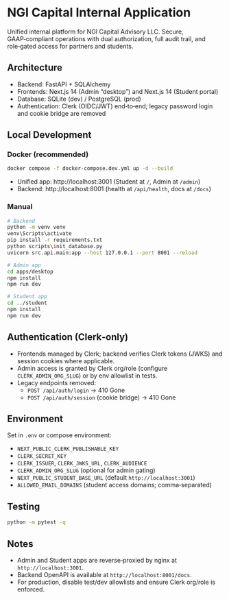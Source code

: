 # NGI Capital Internal Application

Unified internal platform for NGI Capital Advisory LLC. Secure, GAAP‑compliant operations with dual authorization, full audit trail, and role‑gated access for partners and students.

## Architecture
- Backend: FastAPI + SQLAlchemy
- Frontends: Next.js 14 (Admin “desktop”) and Next.js 14 (Student portal)
- Database: SQLite (dev) / PostgreSQL (prod)
- Authentication: Clerk (OIDC/JWT) end‑to‑end; legacy password login and cookie bridge are removed

## Local Development
### Docker (recommended)
```bash
docker compose -f docker-compose.dev.yml up -d --build
```
- Unified app: http://localhost:3001 (Student at `/`, Admin at `/admin`)
- Backend: http://localhost:8001 (health at `/api/health`, docs at `/docs`)

### Manual
```bash
# Backend
python -m venv venv
venv\Scripts\activate
pip install -r requirements.txt
python scripts\init_database.py
uvicorn src.api.main:app --host 127.0.0.1 --port 8001 --reload

# Admin app
cd apps/desktop
npm install
npm run dev

# Student app
cd ../student
npm install
npm run dev
```

## Authentication (Clerk‑only)
- Frontends managed by Clerk; backend verifies Clerk tokens (JWKS) and session cookies where applicable.
- Admin access is granted by Clerk org/role (configure `CLERK_ADMIN_ORG_SLUG`) or by env allowlist in tests.
- Legacy endpoints removed:
  - `POST /api/auth/login` → 410 Gone
  - `POST /api/auth/session` (cookie bridge) → 410 Gone

## Environment
Set in `.env` or compose environment:
- `NEXT_PUBLIC_CLERK_PUBLISHABLE_KEY`
- `CLERK_SECRET_KEY`
- `CLERK_ISSUER`, `CLERK_JWKS_URL`, `CLERK_AUDIENCE`
- `CLERK_ADMIN_ORG_SLUG` (optional for admin gating)
- `NEXT_PUBLIC_STUDENT_BASE_URL` (default `http://localhost:3001`)
- `ALLOWED_EMAIL_DOMAINS` (student access domains; comma‑separated)

## Testing
```bash
python -m pytest -q
```

## Notes
- Admin and Student apps are reverse‑proxied by nginx at `http://localhost:3001`.
- Backend OpenAPI is available at `http://localhost:8001/docs`.
- For production, disable test/dev allowlists and ensure Clerk org/role is enforced.

